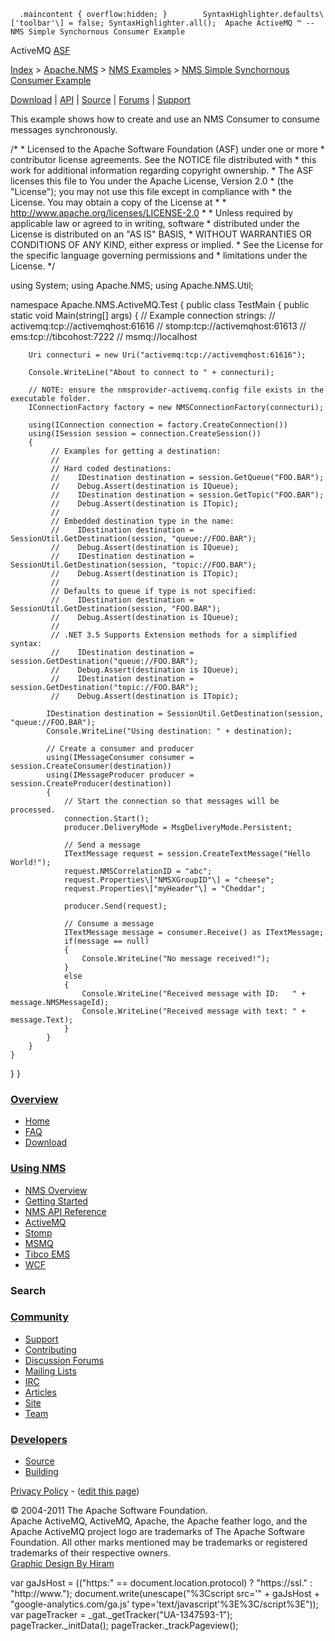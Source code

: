       .maincontent { overflow:hidden; }        SyntaxHighlighter.defaults\['toolbar'\] = false; SyntaxHighlighter.all();  Apache ActiveMQ ™ -- NMS Simple Synchornous Consumer Example 

ActiveMQ [ASF](http://www.apache.org)

[Index](index.html) > [Apache.NMS](apachenms.html) > [NMS Examples](nms-examples.html) > [NMS Simple Synchornous Consumer Example](nms-simple-synchornous-consumer-example.html)

[Download](download.html) | [API](nms-api.html) | [Source](source.html) | [Forums](http://activemq.apache.org/discussion-forums.html) | [Support](http://activemq.apache.org/support.html)

This example shows how to create and use an NMS Consumer to consume messages synchronously.

/\*
 \* Licensed to the Apache Software Foundation (ASF) under one or more
 \* contributor license agreements.  See the NOTICE file distributed with
 \* this work for additional information regarding copyright ownership.
 \* The ASF licenses this file to You under the Apache License, Version 2.0
 \* (the "License"); you may not use this file except in compliance with
 \* the License.  You may obtain a copy of the License at
 \*
 \*     http://www.apache.org/licenses/LICENSE-2.0
 \*
 \* Unless required by applicable law or agreed to in writing, software
 \* distributed under the License is distributed on an "AS IS" BASIS,
 \* WITHOUT WARRANTIES OR CONDITIONS OF ANY KIND, either express or implied.
 \* See the License for the specific language governing permissions and
 \* limitations under the License.
 */

using System;
using Apache.NMS;
using Apache.NMS.Util;

namespace Apache.NMS.ActiveMQ.Test
{
public class TestMain
{
    public static void Main(string\[\] args)
    {
        // Example connection strings:
        //    activemq:tcp://activemqhost:61616
        //    stomp:tcp://activemqhost:61613
        //    ems:tcp://tibcohost:7222
        //    msmq://localhost

        Uri connecturi = new Uri("activemq:tcp://activemqhost:61616");
        
        Console.WriteLine("About to connect to " + connecturi);

        // NOTE: ensure the nmsprovider-activemq.config file exists in the executable folder.
        IConnectionFactory factory = new NMSConnectionFactory(connecturi);

        using(IConnection connection = factory.CreateConnection())
        using(ISession session = connection.CreateSession())
        {
             // Examples for getting a destination:
             //
             // Hard coded destinations:
             //    IDestination destination = session.GetQueue("FOO.BAR");
             //    Debug.Assert(destination is IQueue);
             //    IDestination destination = session.GetTopic("FOO.BAR");
             //    Debug.Assert(destination is ITopic);
             //
             // Embedded destination type in the name:
             //    IDestination destination = SessionUtil.GetDestination(session, "queue://FOO.BAR");
             //    Debug.Assert(destination is IQueue);
             //    IDestination destination = SessionUtil.GetDestination(session, "topic://FOO.BAR");
             //    Debug.Assert(destination is ITopic);
             //
             // Defaults to queue if type is not specified:
             //    IDestination destination = SessionUtil.GetDestination(session, "FOO.BAR");
             //    Debug.Assert(destination is IQueue);
             //
             // .NET 3.5 Supports Extension methods for a simplified syntax:
             //    IDestination destination = session.GetDestination("queue://FOO.BAR");
             //    Debug.Assert(destination is IQueue);
             //    IDestination destination = session.GetDestination("topic://FOO.BAR");
             //    Debug.Assert(destination is ITopic);

            IDestination destination = SessionUtil.GetDestination(session, "queue://FOO.BAR");
            Console.WriteLine("Using destination: " + destination);

            // Create a consumer and producer
            using(IMessageConsumer consumer = session.CreateConsumer(destination))
            using(IMessageProducer producer = session.CreateProducer(destination))
            {
                // Start the connection so that messages will be processed.
                connection.Start();
				producer.DeliveryMode = MsgDeliveryMode.Persistent;
					
                // Send a message
                ITextMessage request = session.CreateTextMessage("Hello World!");
                request.NMSCorrelationID = "abc";
                request.Properties\["NMSXGroupID"\] = "cheese";
                request.Properties\["myHeader"\] = "Cheddar";

                producer.Send(request);

                // Consume a message
                ITextMessage message = consumer.Receive() as ITextMessage;
                if(message == null)
                {
                    Console.WriteLine("No message received!");
                }
                else
                {
                    Console.WriteLine("Received message with ID:   " + message.NMSMessageId);
                    Console.WriteLine("Received message with text: " + message.Text);
                }
            }
        }
    }
}
}

### [Overview](overview.html)

*   [Home](index.html)
*   [FAQ](faq.html)
*   [Download](download.html)

### [Using NMS](using-nms.html)

*   [NMS Overview](apachenms.html)
*   [Getting Started](nms.html)
*   [NMS API Reference](nms-api.html)
*   [ActiveMQ](apachenmsactivemq.html)
*   [Stomp](apachenmsstomp.html)
*   [MSMQ](apachenmsmsmq.html)
*   [Tibco EMS](apachenmsems.html)
*   [WCF](apachenmswcf.html)

### Search

   

### [Community](community.html)

*   [Support](support.html)
*   [Contributing](http://activemq.apache.org/contributing.html)
*   [Discussion Forums](http://activemq.apache.org/discussion-forums.html)
*   [Mailing Lists](http://activemq.apache.org/mailing-lists.html)
*   [IRC](irc://irc.codehaus.org/activemq)
*   [Articles](articles.html)
*   [Site](site.html)
*   [Team](http://activemq.apache.org/team.html)

### [Developers](developers.html)

*   [Source](source.html)
*   [Building](building.html)

[Privacy Policy](http://activemq.apache.org/privacy-policy.html) \- ([edit this page](https://cwiki.apache.org/confluence/pages/editpage.action?pageId=25202005))

© 2004-2011 The Apache Software Foundation.  
Apache ActiveMQ, ActiveMQ, Apache, the Apache feather logo, and the Apache ActiveMQ project logo are trademarks of The Apache Software Foundation. All other marks mentioned may be trademarks or registered trademarks of their respective owners.  
[Graphic Design By Hiram](http://hiramchirino.com)

var gaJsHost = (("https:" == document.location.protocol) ? "https://ssl." : "http://www."); document.write(unescape("%3Cscript src='" + gaJsHost + "google-analytics.com/ga.js' type='text/javascript'%3E%3C/script%3E")); var pageTracker = \_gat.\_getTracker("UA-1347593-1"); pageTracker.\_initData(); pageTracker.\_trackPageview();